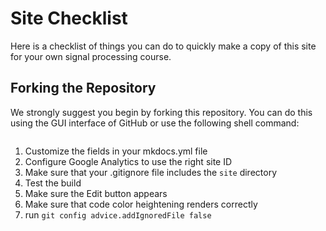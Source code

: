 # Site Checklist

Here is a checklist of things you can do to quickly make a copy of
this site for your own signal processing course.

## Forking the Repository
We strongly suggest you begin by forking this repository.  You can do this using the GUI interface of GitHub or use the following shell command:

```sh
```

1. Customize the fields in your mkdocs.yml file
2. Configure Google Analytics to use the right site ID
3. Make sure that your .gitignore file includes the ```site``` directory
3. Test the build
4. Make sure the Edit button appears
5. Make sure that code color heightening renders correctly
6. run ```git config advice.addIgnoredFile false```